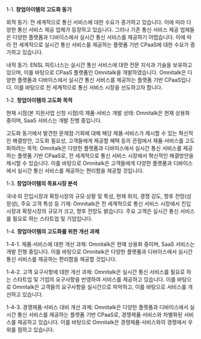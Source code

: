 1-1. **창업아이템의 고도화 동기**

외적 동기: 전 세계적으로 통신 서비스에 대한 수요가 증가하고 있습니다. 이에 따라 다양한 통신 서비스 제공 업체가 등장하고 있습니다. 그러나 기존 통신 서비스 제공 업체들은 다양한 플랫폼과 디바이스에서 실시간 통신 서비스를 제공하기 어렵습니다. 이에 따라 전 세계적으로 실시간 통신 서비스를 제공하는 플랫폼 기반 CPaaS에 대한 수요가 증가하고 있습니다.

내적 동기: ENSL 파트너스는 실시간 통신 서비스에 대한 전문 지식과 기술을 보유하고 있으며, 이를 바탕으로 CPaaS 플랫폼인 Omnitalk을 개발하였습니다. Omnitalk은 다양한 플랫폼과 디바이스에서 실시간 통신 서비스를 제공하는 플랫폼 기반 CPaaS입니다. 이를 바탕으로 전 세계적으로 통신 서비스 시장을 선도하고자 합니다.

1-2. **창업아이템의 고도화 목적**

현재 시점(본 지원사업 신청 시점)의 제품·서비스 개발 상태: Omnitalk은 현재 상용화 중이며, SaaS 서비스는 개발 진행 중입니다.

고도화 동기에서 발견한 문제점·기회에 대해 해당 제품·서비스가 제시할 수 있는 혁신적인 해결방안, 고도화 필요성, 고객들에게 제공할 혜택 등의 관점에서 제품·서비스를 고도화하려는 목적: Omnitalk은 다양한 플랫폼과 디바이스에서 실시간 통신 서비스를 제공하는 플랫폼 기반 CPaaS로, 전 세계적으로 통신 서비스 시장에서 혁신적인 해결방안을 제시할 수 있습니다. 이를 바탕으로 Omnitalk은 고객들에게 다양한 플랫폼과 디바이스에서 실시간 통신 서비스를 제공하는 편리함을 제공할 것입니다.

1-3. **창업아이템의 목표시장 분석**

국내·외 진입시장과 확장시장의 규모·상황 및 특성, 현재 위치, 경쟁 강도, 향후 전망(성장성), 주요 고객 특성 등 기재: Omnitalk은 전 세계적으로 통신 서비스 시장에서 진입시장과 확장시장의 규모가 크고, 향후 전망도 밝습니다. 주요 고객은 실시간 통신 서비스를 필요로 하는 스타트업 및 기업입니다.

1-4. **창업아이템의 고도화를 위한 개선 과제**

1-4-1. 제품·서비스에 대한 개선 과제: Omnitalk은 현재 상용화 중이며, SaaS 서비스는 개발 진행 중입니다. 이를 바탕으로 Omnitalk은 다양한 플랫폼과 디바이스에서 실시간 통신 서비스를 제공하는 편리함을 제공할 것입니다.

1-4-2. 고객 요구사항에 대한 개선 과제: Omnitalk은 실시간 통신 서비스를 필요로 하는 스타트업 및 기업의 요구사항을 반영하여 서비스를 제공하고 있습니다. 이를 바탕으로 Omnitalk은 고객들의 요구사항을 실시간으로 파악하고, 이를 바탕으로 서비스를 개선하고 있습니다.

1-4-3. 경쟁제품·서비스 대비 개선 과제: Omnitalk은 다양한 플랫폼과 디바이스에서 실시간 통신 서비스를 제공하는 플랫폼 기반 CPaaS로, 경쟁제품·서비스와 차별화된 서비스를 제공하고 있습니다. 이를 바탕으로 Omnitalk은 경쟁제품·서비스와의 경쟁에서 우위를 점하고 있습니다.
